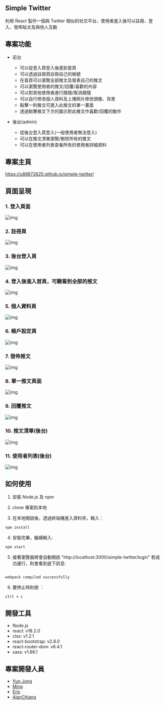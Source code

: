 ## Simple Twitter

利用 React 製作一個與 Twitter 相似的社交平台，使用者進入後可以註冊、登入、發佈貼文及與他人互動

## 專案功能

- 前台

  - 可以從登入頁登入後進到首頁
  - 可以透過註冊頁註冊自己的帳號
  - 在首頁可以瀏覽全部推文及發表自己的推文
  - 可以瀏覽使用者的推文/回覆/喜歡的內容
  - 可以對其他使用者進行跟隨/取消跟隨
  - 可以自行修改個人資料及上傳照片修改頭像、背景
  - 點擊一則推文可進入此推文的單一畫面
  - 透過點擊推文下方的圖示對此推文作喜歡/回覆的動作

- 後台(admin)
  - 從後台登入頁登入(一般使用者無法登入)
  - 可以在推文清單瀏覽/刪除所有的推文
  - 可以在使用者列表查看所有的使用者詳細資料

## 專案主頁

https://u88872625.github.io/simple-twitter/

## 頁面呈現

### 1. 登入頁面

![img](https://upload.cc/i1/2023/09/02/LRrfUA.png)

### 2. 註冊頁

![img](https://upload.cc/i1/2023/09/02/NbryCP.png)

### 3. 後台登入頁

![img](https://upload.cc/i1/2023/09/02/3Gc8F6.png)

### 4. 登入後進入首頁，可觀看到全部的推文

![img](https://upload.cc/i1/2023/09/02/biOFde.png)

### 5. 個人資料頁

![img](https://upload.cc/i1/2023/09/02/ZtjbvO.png)

### 6. 帳戶設定頁

![img](https://upload.cc/i1/2023/09/02/xztSZk.png)

### 7. 發佈推文

![img](https://upload.cc/i1/2023/09/02/ZD3qRW.png)

### 8. 單一推文頁面

![img](https://upload.cc/i1/2023/09/02/bJHc6U.png)

### 9. 回覆推文

![img](https://upload.cc/i1/2023/09/02/eSMWxD.png)

### 10. 推文清單(後台)

![img](https://upload.cc/i1/2023/09/02/f15GiC.png)

### 11. 使用者列表(後台)

![img](https://upload.cc/i1/2023/09/02/yQIbln.png)

## 如何使用

1. 安裝 Node.js 及 npm
2. clone 專案到本地

3. 在本地開啟後，透過終端機進入資料夾，輸入：

```bash
npm install
```

4. 安裝完畢，繼續輸入:

```bash
npm start
```

5.  接著瀏覽器將會自動開啟 "http://localhost:3000/simple-twitter/login"
    若成功運行，則會看到底下訊息:

```bash

webpack compiled successfully
```

6. 要停止時則按 ：

```bash
ctrl + c
```

## 開發工具

- Node.js
- react: v18.2.0
- clsx: v1.2.1
- react-bootstrap: v2.8.0
- react-router-dom: v6.4.1
- sass: v1.66.1

## 專案開發人員

- [Yun Jong](https://github.com/Yunj0ng)
- [Ming](https://github.com/u88872625)
- [Eric](https://github.com/erikku54)
- [AlanChiang](https://github.com/AlanChiangg)
